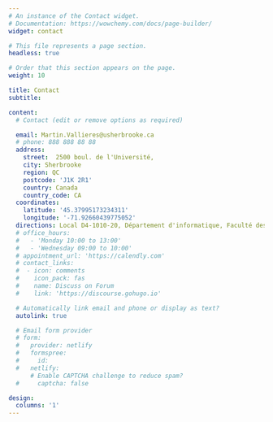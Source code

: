 ```yaml
---
# An instance of the Contact widget.
# Documentation: https://wowchemy.com/docs/page-builder/
widget: contact

# This file represents a page section.
headless: true

# Order that this section appears on the page.
weight: 10

title: Contact
subtitle:

content:
  # Contact (edit or remove options as required)

  email: Martin.Vallieres@usherbrooke.ca
  # phone: 888 888 88 88
  address:
    street:  2500 boul. de l'Université,
    city: Sherbrooke
    region: QC
    postcode: 'J1K 2R1'
    country: Canada
    country_code: CA
  coordinates:
    latitude: '45.37995173234311'
    longitude: '-71.92660439775052'
  directions: Local D4-1010-20, Département d'informatique, Faculté des sciences, Université de Sherbrooke
  # office_hours:
  #   - 'Monday 10:00 to 13:00'
  #   - 'Wednesday 09:00 to 10:00'
  # appointment_url: 'https://calendly.com'
  # contact_links:
  #  - icon: comments
  #    icon_pack: fas
  #    name: Discuss on Forum
  #    link: 'https://discourse.gohugo.io'

  # Automatically link email and phone or display as text?
  autolink: true

  # Email form provider
  # form:
  #   provider: netlify
  #   formspree:
  #     id:
  #   netlify:
      # Enable CAPTCHA challenge to reduce spam?
  #     captcha: false

design:
  columns: '1'
---
```


